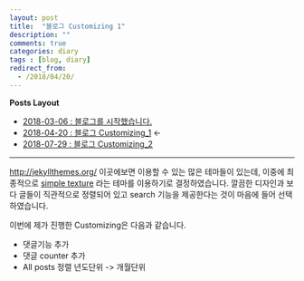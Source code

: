 ```yaml
---
layout: post
title:  "블로그 Customizing 1"
description: ""
comments: true
categories: diary
tags : [blog, diary]
redirect_from:
  - /2018/04/20/
---
```


**Posts Layout**

- [2018-03-06 : 블로그를 시작했습니다.](https://000namc.github.io/blog/2018/03/06/blog_begin/)  
- [2018-04-20 : 블로그 Customizing_1](https://000namc.github.io/blog/2018/04/20/blog_customizing_1/)  $\leftarrow$
- [2018-07-29 : 블로그 Customizing_2](https://000namc.github.io/blog/2018/07/29/blog_customizing_2/)  

___


http://jekyllthemes.org/ 이곳에보면 이용할 수 있는 많은 테마들이 있는데, 이중에 최종적으로 [simple texture](https://github.com/yizeng/jekyll-theme-simple-texture) 라는 테마를 이용하기로 결정하였습니다. 깔끔한 디자인과 보다 글들이 직관적으로 정렬되어 있고 search 기능을 제공한다는 것이 마음에 들어 선택하였습니다.

이번에 제가 진행한 Customizing은 다음과 같습니다.

- 댓글기능 추가
- 댓글 counter 추가
- All posts 정렬 년도단위 -> 개월단위
